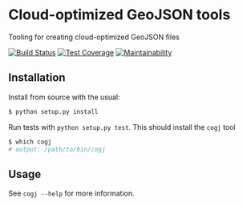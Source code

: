 # Cloud-optimized GeoJSON tools

Tooling for creating cloud-optimized GeoJSON files

[![Build Status](https://travis-ci.org/jesserobertson/cogj.svg?branch=master)](https://travis-ci.org/jesserobertson/cogj)
[![Test Coverage](https://api.codeclimate.com/v1/badges/016f798e3fb7f7158717/test_coverage)](https://codeclimate.com/github/jesserobertson/cogj/test_coverage)
[![Maintainability](https://api.codeclimate.com/v1/badges/016f798e3fb7f7158717/maintainability)](https://codeclimate.com/github/jesserobertson/cogj/maintainability)


## Installation

Install from source with the usual:

```bash
$ python setup.py install
```

Run tests with `python setup.py test`. This should install the `cogj` tool

```bash
$ which cogj
# output: /path/to/bin/cogj
```

## Usage

See `cogj --help` for more information.